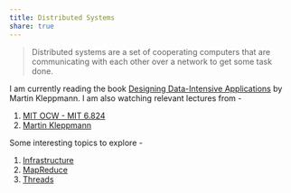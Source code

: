```yaml
---
title: Distributed Systems
share: true
---
```



 > 
 > Distributed systems are a set of cooperating computers that are communicating with each other over a network to get some task done.

I am currently reading the book [Designing Data-Intensive Applications](./Designing%20Data-Intensive%20Applications.md) by Martin Kleppmann. I am also watching relevant lectures from  - 

1. [MIT OCW - MIT 6.824](https://youtube.com/playlist?list=PLrw6a1wE39_tb2fErI4-WkMbsvGQk9_UB&feature=shared)
1. [Martin Kleppmann](https://youtube.com/playlist?list=PLeKd45zvjcDFUEv_ohr_HdUFe97RItdiB&feature=shared)

Some interesting topics to explore - 

1. [Infrastructure](./Infrastructure.md)
1. [MapReduce](./MapReduce.md)
1. [Threads](./Threads.md)
